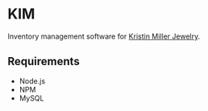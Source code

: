 # KIM

Inventory management software for [Kristin Miller Jewelry](http://kristinmiller.com).

## Requirements

* Node.js  
* NPM  
* MySQL  
